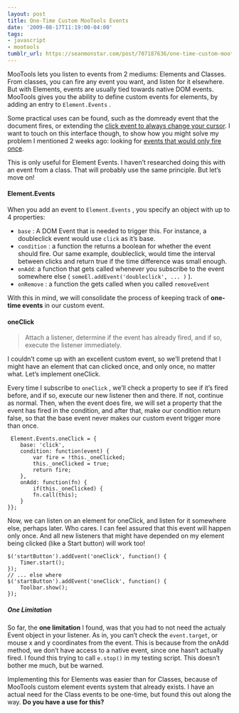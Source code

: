 ```yaml
---
layout: post
title: One-Time Custom MooTools Events
date: '2009-08-17T11:19:00-04:00'
tags:
- javascript
- mootools
tumblr_url: https://seanmonstar.com/post/707187636/one-time-custom-mootools-events
---
```

MooTools lets you listen to events from 2 mediums: Elements and Classes. From classes, you can fire any event you want, and listen for it elsewhere. But with Elements, events are usually tied towards native DOM events. MooTools gives you the ability to define custom events for elements, by adding an entry to `Element.Events` .

Some practical uses can be found, such as the domready event that the document fires, or extending the [click event to always change your cursor](http://davidwalsh.name/mootools-add-event). I want to touch on this interface though, to show how you might solve my problem I mentioned 2 weeks ago: looking for [events that would only fire once](http://mcarthurgfx.com/blog/article/one-time-events-already-fired).

This is only useful for Element Events. I haven’t researched doing this with an event from a class. That will probably use the same principle. But let’s move on!

#### Element.Events

When you add an event to `Element.Events` , you specify an object with up to 4 properties:

- `base` : A DOM Event that is needed to trigger this. For instance, a doubleclick event would use `click` as it’s base.
- `condition` : a function the returns a boolean for whether the event should fire. Our same example, doubleclick, would time the interval between clicks and return true if the time difference was small enough.
- `onAdd`: a function that gets called whenever you subscribe to the event somewhere else ( `someEl.addEvent('doubleclick', ... )` ). 
- `onRemove` : a function the gets called when you called `removeEvent` 

With this in mind, we will consolidate the process of keeping track of **one-time events** in our custom event.

#### oneClick

> Attach a listener, determine if the event has already fired, and if so, execute the listener immediately.

I couldn’t come up with an excellent custom event, so we’ll pretend that I might have an element that can clicked once, and only once, no matter what. Let’s implement oneClick.

Every time I subscribe to `oneClick` , we’ll check a property to see if it’s fired before, and if so, execute our new listener then and there. If not, continue as normal. Then, when the event does fire, we will set a property that the event has fired in the condition, and after that, make our condition return false, so that the base event never makes our custom event trigger more than once.

     Element.Events.oneClick = {
    	base: 'click',
    	condition: function(event) {
    		var fire = !this._oneClicked;
    		this._oneClicked = true;
    		return fire;
    	},
    	onAdd: function(fn) {
    		if(this._oneClicked) {
    		fn.call(this);
    	}
    }};

Now, we can listen on an element for oneClick, and listen for it somewhere else, perhaps later. Who cares. I can feel assured that this event will happen only once. And all new listeners that might have depended on my element being clicked (like a Start button) will work too!

    $('startButton').addEvent('oneClick', function() {
    	Timer.start();
    });
    // ... else where
    $('startButton').addEvent('oneClick', function() {
    	Toolbar.show();
    });

##### One Limitation

So far, the **one limitation** I found, was that you had to not need the actualy Event object in your listener. As in, you can’t check the `event.target`, or mouse x and y coordinates from the event. This is because from the onAdd method, we don’t have access to a native event, since one hasn’t actually fired. I found this trying to call `e.stop()` in my testing script. This doesn’t bother me much, but be warned.

Implementing this for Elements was easier than for Classes, because of MooTools custom element events system that already exists. I have an actual need for the Class events to be one-time, but found this out along the way. **Do you have a use for this?**


